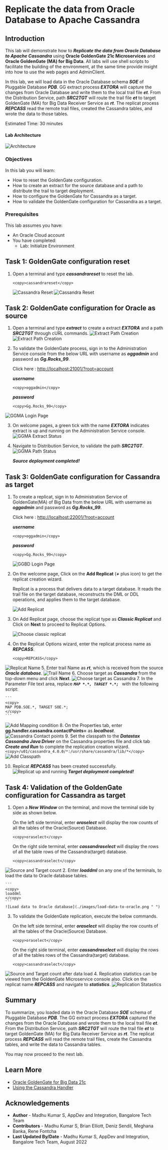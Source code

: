 #  Replicate the data from Oracle Database to Apache Cassandra

## Introduction

This lab will demonstrate how to  ***Replicate the data from Oracle Database to Apache Cassandra*** using **Oracle GoldenGate 21c Microservices** and **Oracle GoldenGate (MA) for Big Data**. All labs will use shell scripts to facilitate the building of the environment, at the same time provide insight into how to use the web pages and AdminClient.

In this lab, we will load data in the Oracle Database schema ***SOE***  of Pluggable Database ***PDB***. GG extract process ***EXTORA*** will capture the changes from Oracle Database and write them to the local trail file ***et***. From the Distribution Service, path ***SRC2TGT*** will route the trail file  ***et*** to target GoldenGate (MA) for Big Data Receiver Service as ***rt***. The replicat process ***REPCASS*** read the remote trail files, created the Cassandra tables, and wrote the data to those tables.

Estimated Time:  30 minutes

#### Lab Architecture

 ![Architecture](./images/architecture.png " ")

### Objectives
In this lab you will learn:
-  How to reset the GoldenGate configuration.
-  How to create an extract for the source database and a path to distribute the trail to target deployment. 
-  How to configure the GoldenGate for Cassandra as a target.
-  How to validate the GoldenGate configuration for Cassandra as a target.

### Prerequisites
This lab assumes you have:
- An Oracle Cloud account
- You have completed:
    - Lab: Initialize Environment

## Task 1: GoldenGate configuration reset

1.  Open a terminal and type ***cassandrareset*** to reset the lab.

    ```
    <copy>cassandrareset</copy>
    ```
    ![Cassandra Reset](./images/cassandrareset-1.png " ")
    ![Cassandra Reset](./images/cassandrareset-2.png " ")

## Task 2: GoldenGate configuration  for Oracle as source
1.  Open  a terminal and type ***extract*** to create a extract ***EXTORA*** and a path ***SRC2TGT*** through cURL commands.
    ![Extract Path Creation](./images/extract.png " ")
    ![Extract Path Creation](./images/extract-path-creation.png " ")

2. To validate the GoldenGate process, sign in to the Administration Service console from the below URL with username as ***oggadmin*** and password as ***Gg.Rocks_99***.

    Click here : [http://localhost:21001/?root=account](http://localhost:21001/?root=account)


    ***username***

    ```
    <copy>oggadmin</copy>
    ```
    ***password***

    ```
    <copy>Gg.Rocks_99</copy>
    ``` 
![GGMA Login Page](./images/ggma-login-page.png " ")


3. On welcome pages, a green tick with the name ***EXTORA*** indicates extract is up and running on the  Administration Service console.
        ![GGMA Extract Status](./images/ggma-extract-status.png " ")
4. Navigate to Distribution Service, to validate the path ***SRC2TGT***. 
        ![GGMA Path Status](./images/ggma-path-status.png " ")

    ***Source deployment completed!***

## Task 3: GoldenGate configuration  for Cassandra as target
1. To create a replicat, sign in to Administration Service of GoldenGate(MA) of Big Data from the below URL with username as ***oggadmin*** and password as ***Gg.Rocks_99***. 

    Click here : [http://localhost:22001/?root=account](http://localhost:22001/?root=account)
    

    ***username***

    ```
    <copy>oggadmin</copy>
    ```
    ***password***

    ```
    <copy>Gg.Rocks_99</copy>
    ``` 

    ![GGBD Login Page](./images/ggbd-login-page.png " ")

2. On the welcome page, Click on the **Add Replicat** (***+*** plus icon) to get the replicat creation wizard.

    Replicat is a process that delivers data to a target database. It reads the trail file on the target database, reconstructs the DML or DDL operations, and applies them to the target database.

    ![Add Replicat](./images/add-replicat.png " ")

3. On Add Replicat page, choose the replicat type as ***Classic Replicat*** and Click on **Next** to proceed to Replicat Options.    

    ![Choose classic replicat](./images/choose-classic-replicat.png " ")
4. On the Replicat Options wizard, enter the replicat process name as ***REPCASS***.

    ```
    <copy>REPCASS</copy>
    ```
![Replicat Name](./images/replicat-name.png " ")
5.  Enter trail Name as ***rt***, which is received from the source ***Oracle database***.
![Trail Name](./images/trail-name.png " ")
6.  Choose target as ***Cassandra*** from the top-down menu and click **Next**.
![Choose target as Cassandra](./images/choose-target-as-cassandra.png " ")
7. In the Parameter File text area, replace ***`MAP *.*, TARGET *.*; `*** with the following script:
    
    ```
    <copy>
    MAP PDB.SOE.*, TARGET SOE.*;
    </copy>
    ```
![Add Mapping condition](./images/add-mapping-condition.png " ")
8. On the Properties tab, enter **gg.handler.cassandra.contactPoints=** as ***localhost***.
![Cassandra Contact points](./images/cassandra-contactpoints.png " ")
9. Set the classpath to the ***Datastax Cassandra Java Driver*** on the Cassandra properties file and click tab ***Create and Run*** to complete the replication creation wizard.
    ```
    <copy>/u01/cassandra_4.0.0/*:/usr/share/cassandra/lib/*</copy>
    ```
![Add Classpath](./images/add-classpath.png " ")

10. Replicat ***REPCASS*** has been created successfully.
![Replicat up and running](./images/replicat-up-and-running.png " ")
    ***Target deployment completed!***

## Task 4: Validation of the GoldenGate configuration for Cassandra as target

1. Open a ***New Window*** on the terminal, and move the terminal side by side as shown below.
    

    On the left side terminal, enter ***oraselect*** will display the row counts of all the tables of the Oracle(Source) Database.
    ```
    <copy>oraselect</copy>
    ```
    On the right side terminal, enter ***cassandraselect*** will display the rows of all the table rows of the Cassandra(target) database.

    ```
    <copy>cassandraselect</copy>
    ```
![Source and Target count](./images/source-and-target-count.png " ")
2. Enter ***loaddml*** on any one of the terminals, to load the data to Oracle database tables.

    ```
    <copy>
    loaddml
    </copy>
    ```
    ![Load data to Oracle database](./images/load-data-to-oracle.png " ")

3. To validate the GoldenGate replication, execute the below commands.

    On the left side terminal, enter ***oraselect*** will display the row counts of all the tables of the Oracle(Source) Database.

    ```
    <copy>oraselect</copy>
    ```
    On the right side terminal, enter ***cassandraselect*** will display the rows of all the tables rows of the Cassandra(target) database.

    ```
    <copy>cassandraselect</copy>
    ```
![Source and Target count after data load](./images/source-and-target-count-after-data-load.png " ")
4. Replication statistics can be viewed from the GoldenGate Microservice console also. Click on the replicat name ***REPCASS*** and navigate to ***statistics***.
![Replication Statastics](./images/replication-statastics.png " ")


## Summary
To summarize, you loaded data in the Oracle Database ***SOE*** schema of Pluggable Database ***PDB***. The GG extract process ***EXTORA*** captured the changes from the Oracle Database and wrote them to the local trail file ***et***. From the Distribution Service, path ***SRC2TGT*** will route the trail file  ***et*** to target GoldenGate (MA) for Big Data Receiver Service as ***rt***. The replicat process ***REPCASS*** will read the remote trail files, create the Cassandra tables, and write the data to Cassandra tables.

You may now proceed to the next lab.

## Learn More

* [Oracle GoldenGate for Big Data 21c ](https://docs.Oracle.com/en/middleware/goldengate/big-data/21.1/index.html)
* [Using the Cassandra Handler ](https://docs.Oracle.com/en/middleware/goldengate/big-data/21.1/gadbd/using-cassandra-handler.html)
## Acknowledgements
* **Author** - Madhu Kumar S, AppDev and Integration, Bangalore Tech Team
* **Contributors** - Madhu Kumar S, Brian Elliott, Deniz Sendil, Meghana Banka, Rene Fontcha  
* **Last Updated By/Date** - Madhu Kumar S, AppDev and Integration, Bangalore Tech Team, August 2022
